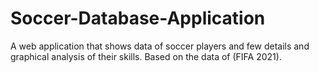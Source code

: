 # Soccer-Database-Application
A web application that shows data of soccer players and few details and graphical analysis of their skills. Based on the data of (FIFA 2021).
